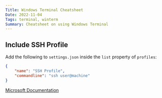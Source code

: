 ```yaml
---
Title: Windows Terminal Cheatsheet
Date: 2022-11-04
Tags: terminal, winterm
Summary: Cheatsheet on using Windows Terminal
---
```


## Include SSH Profile

Add the following to `settings.json` inside the `list` property of `profiles`:

```json
{
    "name": "SSH Profile",
    "commandline": "ssh user@machine"
}
```

[Microsoft Documentation](https://learn.microsoft.com/en-us/windows/terminal/tutorials/ssh)